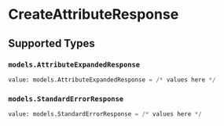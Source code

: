 # CreateAttributeResponse


## Supported Types

### `models.AttributeExpandedResponse`

```python
value: models.AttributeExpandedResponse = /* values here */
```

### `models.StandardErrorResponse`

```python
value: models.StandardErrorResponse = /* values here */
```

